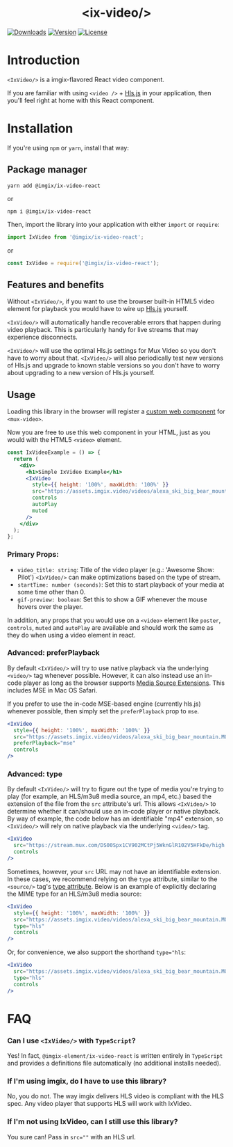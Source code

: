 <p align="center">
  <h1 align="center">&lt;ix-video/&gt;</h1>
  <a href="https://npmcharts.com/compare/@imgix/ix-video-react?interval=30"><img src="https://img.shields.io/npm/dm/@imgix/ix-video-react.svg?sanitize=true" alt="Downloads"></a>
    <a href="https://www.npmjs.com/package/@imgix/ix-video-react"><img src="https://img.shields.io/npm/v/@imgix/ix-video-react.svg?sanitize=true" alt="Version"></a>
    <a href="https://www.npmjs.com/package/@imgix/ix-video-react"><img src="https://img.shields.io/npm/l/@imgix/ix-video-react.svg?sanitize=true" alt="License"></a>
</p>

# Introduction

`<IxVideo/>` is a imgix-flavored React video component.

If you are familiar with using `<video />` + [Hls.js](https://github.com/video-dev/hls.js) in your application, then you'll feel right at home with this React component.

# Installation

If you're using `npm` or `yarn`, install that way:

## Package manager

```
yarn add @imgix/ix-video-react
```

or

```
npm i @imgix/ix-video-react
```

Then, import the library into your application with either `import` or `require`:

```js
import IxVideo from '@imgix/ix-video-react';
```

or

```js
const IxVideo = require('@imgix/ix-video-react');
```

## Features and benefits

Without `<IxVideo/>`, if you want to use the browser built-in HTML5 video element for playback you would have to wire up [Hls.js](https://github.com/video-dev/hls.js) yourself.

`<IxVideo/>` will automatically handle recoverable errors that happen during video playback. This is particularly handy for live streams that may experience disconnects.

`<IxVideo/>` will use the optimal Hls.js settings for Mux Video so you don't have to worry about that. `<IxVideo/>` will also periodically test new versions of Hls.js and upgrade to known stable versions so you don't have to worry about upgrading to a new version of Hls.js yourself.

## Usage

Loading this library in the browser will register a [custom web component](https://developer.mozilla.org/en-US/docs/Web/Web_Components) for `<mux-video>`.

Now you are free to use this web component in your HTML, just as you would with the HTML5 `<video>` element.

```jsx
const IxVideoExample = () => {
  return (
    <div>
      <h1>Simple IxVideo Example</h1>
      <IxVideo
        style={{ height: '100%', maxWidth: '100%' }}
        src="https://assets.imgix.video/videos/alexa_ski_big_bear_mountain.MOV?fm=mp4"
        controls
        autoPlay
        muted
      />
    </div>
  );
};
```

### Primary Props:
  - `video_title: string`: Title of the video player (e.g.: 'Awesome Show: Pilot')
`<IxVideo/>` can make optimizations based on the type of stream.
- `startTime: number (seconds)`: Set this to start playback of your media at some time other than 0.
- `gif-preview: boolean`: Set this to show a GIF whenever the mouse hovers over the player.

In addition, any props that you would use on a `<video>` element like `poster`, `controls`, `muted` and `autoPlay` are available and should work the same as they do when using a video element in react.

### Advanced: preferPlayback

By default `<IxVideo/>` will try to use native playback via the underlying `<video/>` tag whenever possible. However, it can also instead use an in-code player as long as the browser supports [Media Source Extensions](https://developer.mozilla.org/en-US/docs/Web/API/Media_Source_Extensions_API). This includes MSE in Mac OS Safari.

If you prefer to use the in-code MSE-based engine (currently hls.js) whenever possible, then simply set the `preferPlayback` prop to `mse`.

```jsx
<IxVideo
  style={{ height: '100%', maxWidth: '100%' }}
  src="https://assets.imgix.video/videos/alexa_ski_big_bear_mountain.MOV?fm=mp4"
  preferPlayback="mse"
  controls
/>
```

### Advanced: type

By default `<IxVideo/>` will try to figure out the type of media you're trying to play (for example, an HLS/m3u8 media source, an mp4, etc.) based the extension of the file from the `src` attribute's url. This allows `<IxVideo/>` to determine whether it can/should use an in-code player or native playback. By way of example, the code below has an identifiable "mp4" extension, so `<IxVideo/>` will rely on native playback via the underlying `<video/>` tag.

```jsx
<IxVideo
  src="https://stream.mux.com/DS00Spx1CV902MCtPj5WknGlR102V5HFkDe/high.mp4"
  controls
/>
```

Sometimes, however, your `src` URL may not have an identifiable extension. In these cases, we recommend relying on the `type` attribute, similar to the `<source/>` tag's [type attribute](https://developer.mozilla.org/en-US/docs/Web/HTML/Element/source#attr-type). Below is an example of explicitly declaring the MIME type for an HLS/m3u8 media source:

```jsx
<IxVideo
  style={{ height: '100%', maxWidth: '100%' }}
  src="https://assets.imgix.video/videos/alexa_ski_big_bear_mountain.MOV?fm=hls"
  type="hls"
  controls
/>
```

Or, for convenience, we also support the shorthand `type="hls`:

```jsx
<IxVideo
  src="https://assets.imgix.video/videos/alexa_ski_big_bear_mountain.MOV?fm=mp4"
  type="hls"
  controls
/>
```

# FAQ

### Can I use `<IxVideo/>` with `TypeScript`?

Yes! In fact, `@imgix-element/ix-video-react` is written entirely in `TypeScript` and provides a definitions file automatically (no additional installs needed).

### If I'm using imgix, do I have to use this library?

No, you do not. The way imgix delivers HLS video is compliant with the HLS spec. Any video player that supports HLS will work with IxVideo.

### If I'm not using IxVideo, can I still use this library?

You sure can! Pass in `src=""` with an HLS url.
